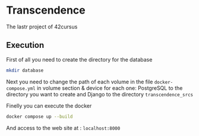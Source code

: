 # Transcendence

The lastr project of 42cursus

## Execution

First of all you need to create the directory for the database
````sh
mkdir database
````
Next you need to change the path of each volume in the file `docker-compose.yml` in volume section & device for each one: PostgreSQL to the directory you want to create and Django to the directory `transcendence_srcs`

Finelly you can execute the docker
````sh
docker compose up --build
````
And access to the web site at : `localhost:8000`